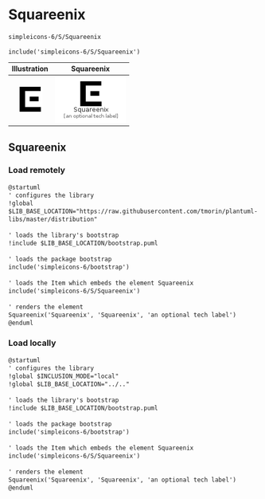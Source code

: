 # Squareenix


```text
simpleicons-6/S/Squareenix
```

```text
include('simpleicons-6/S/Squareenix')
```



| Illustration | Squareenix |
| :---: | :---: |
| ![illustration for Illustration](../../simpleicons-6/S/Squareenix.png) | ![illustration for Squareenix](../../simpleicons-6/S/Squareenix.Local.png) |




## Squareenix

### Load remotely
```plantuml
@startuml
' configures the library
!global $LIB_BASE_LOCATION="https://raw.githubusercontent.com/tmorin/plantuml-libs/master/distribution"

' loads the library's bootstrap
!include $LIB_BASE_LOCATION/bootstrap.puml

' loads the package bootstrap
include('simpleicons-6/bootstrap')

' loads the Item which embeds the element Squareenix
include('simpleicons-6/S/Squareenix')

' renders the element
Squareenix('Squareenix', 'Squareenix', 'an optional tech label')
@enduml
```

### Load locally
```plantuml
@startuml
' configures the library
!global $INCLUSION_MODE="local"
!global $LIB_BASE_LOCATION="../.."

' loads the library's bootstrap
!include $LIB_BASE_LOCATION/bootstrap.puml

' loads the package bootstrap
include('simpleicons-6/bootstrap')

' loads the Item which embeds the element Squareenix
include('simpleicons-6/S/Squareenix')

' renders the element
Squareenix('Squareenix', 'Squareenix', 'an optional tech label')
@enduml
```

